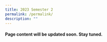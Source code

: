 ```yaml
---
title: 2023 Semester 2
permalink: /permalink/
description: ""
---
```

#### Page content will be updated soon. Stay tuned.

<br>
<br>